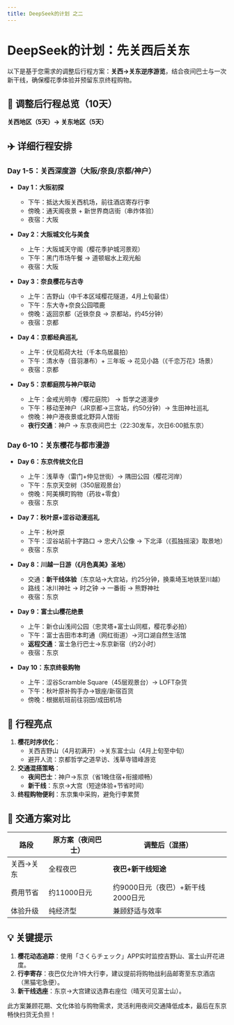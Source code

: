 ```yaml
---
title: DeepSeek的计划 之二
---
```


# DeepSeek的计划：先关西后关东

以下是基于您需求的调整后行程方案：**关西→关东逆序游览**，结合夜间巴士与一次新干线，确保樱花季体验并预留东京终程购物。

## 📅 调整后行程总览（10天）
**关西地区（5天）→ 关东地区（5天）**

## ✈️ 详细行程安排

### Day 1-5：关西深度游（大阪/奈良/京都/神户）
- **Day 1：大阪初探**
  - 下午：抵达大阪关西机场，前往酒店寄存行李
  - 傍晚：通天阁夜景 + 新世界商店街（串炸体验）
  - 夜宿：大阪  

- **Day 2：大阪城文化与美食**  
  - 上午：大阪城天守阁（樱花季护城河景观）
  - 下午：黑门市场午餐 → 道顿堀水上观光船
  - 夜宿：大阪

- **Day 3：奈良樱花与古寺**  
  - 上午：吉野山（中千本区域樱花隧道，4月上旬最佳）
  - 下午：东大寺+奈良公园喂鹿
  - 傍晚：返回京都（近铁奈良 → 京都站，约45分钟）
  - 夜宿：京都

- **Day 4：京都经典巡礼**  
  - 上午：伏见稻荷大社（千本鸟居晨拍）
  - 下午：清水寺（音羽瀑布）+ 三年坂 → 花见小路（《千恋万花》场景）
  - 夜宿：京都

- **Day 5：京都庭院与神户联动**  
  - 上午：金戒光明寺（樱花庭院） → 哲学之道漫步
  - 下午：移动至神户（JR京都→三宫站，约50分钟）→ 生田神社巡礼
  - 傍晚：神户港夜景或北野异人馆街
  - **夜行交通**：神户 → 东京夜间巴士（22:30发车，次日6:00抵东京）

### Day 6-10：关东樱花与都市漫游
- **Day 6：东京传统文化日**
  - 上午：浅草寺（雷门+仲见世街）→ 隅田公园（樱花河岸）
  - 下午：东京天空树（350层观景台）
  - 傍晚：阿美横町购物（药妆+零食）
  - 夜宿：东京

- **Day 7：秋叶原+涩谷动漫巡礼**
  - 上午：秋叶原
  - 下午：涩谷站前十字路口 → 忠犬八公像 → 下北泽（《孤独摇滚》取景地）
  - 夜宿：东京

- **Day 8：川越一日游（《月色真美》圣地）**
  - 交通：**新干线体验**（东京站→大宫站，约25分钟，换乘埼玉地铁至川越）
  - 路线：冰川神社 → 时之钟 → 一番街 → 熊野神社
  - 夜宿：东京

- **Day 9：富士山樱花绝景**
  - 上午：新仓山浅间公园（忠灵塔+富士山同框，樱花季必拍）
  - 下午：富士吉田市本町通（网红街道）→河口湖自然生活馆
  - **返程交通**：富士急行巴士→东京新宿（约2小时）
  - 夜宿：东京

- **Day 10：东京终极购物**  
  - 上午：涩谷Scramble Square（45层观景台）→ LOFT杂货
  - 下午：秋叶原补购手办→银座/新宿百货
  - 傍晚：根据航班前往羽田/成田机场

## 🌸 行程亮点
1. **樱花时序优化**：
   - 关西吉野山（4月初满开）→关东富士山（4月上旬至中旬）
   - 避开人流：京都哲学之道早访、浅草寺错峰游览
2. **交通混搭策略**：  
   - **夜间巴士**：神户→东京（省1晚住宿+衔接顺畅）
   - **新干线**：东京→大宫（短途体验+节省时间）
3. **终程购物便利**：东京集中采购，避免行李累赘

## 🚌 交通方案对比
| 路段 | 原方案（夜间巴士） | 调整后（混搭） |
|------|--------------------|----------------|
| 关西→关东 | 全程夜巴 | **夜巴+新干线短途** |
| 费用节省 | 约11000日元 | 约9000日元（夜巴）+新干线2000日元 |
| 体验升级 | 纯经济型 | 兼顾舒适与效率 |

## 💡 关键提示
1. **樱花动态追踪**：使用「さくらチェック」APP实时监控吉野山、富士山开花进度。
2. **行李寄存**：夜巴仅允许1件大行李，建议提前将购物战利品邮寄至东京酒店（黑猫宅急便）。
3. **新干线选座**：东京→大宫建议选靠右座位（晴天可见富士山）。

此方案兼顾花期、文化体验与购物需求，灵活利用夜间交通降低成本，最后在东京畅快扫货无负担！
